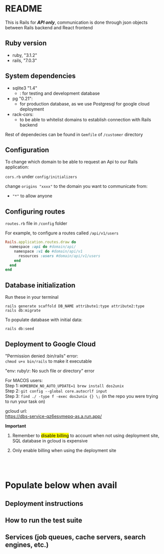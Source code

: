 # README

This is Rails for **_API only_**, communication is done through json objects between Rails backend and React frontend

## Ruby version

- ruby, "3.1.2"
- rails, "7.0.3"

## System dependencies

- sqlite3 "1.4"
  - : for testing and development database
- pg "0.21":
  - for production database, as we use Postgresql for google cloud deployment
- rack-cors:
  - to be able to whitelist domains to establish connection with Rails backend

Rest of dependecies can be found in `Gemfile` of `/customer` directory

## Configuration

To change which domain to be able to request an Api to our Rails application:

`cors.rb` under `config/initializers`

change `origins "xxxx"` to the domain you want to communicate from:

- `"*"` to allow anyone

## Configuring routes

`routes.rb` file in `/config` folder

For example, to configure a routes called `/api/v1/users`

```ruby
Rails.application.routes.draw do
  namespace :api do #domain/api/
    namespace :v1 do #domain/api/v1
      resources :users #domain/api/v1/users
    end
  end
end
```

## Database initialization

Run these in your terminal

```
rails generate scaffold DB_NAME attribute1:type attribute2:type
rails db:migrate
```

To populate database with initial data:

```
rails db:seed
```

## Deployment to Google Cloud

"Permission denied :bin/rails" error: <br/>
`chmod u+x bin/rails` to make it executable

"env: ruby\r: No such file or directory" error

For MACOS users:<br/>
Step 1: `HOMEBREW_NO_AUTO_UPDATE=1 brew install dos2unix` <br/>
Step 2: `git config --global core.autocrlf input`<br/>
Step 3: `find ./ -type f -exec dos2unix {} \;` (in the repo you were trying to run your task on)

gcloud url:  
https://dbs-service-qz6esvmepq-as.a.run.app/


**Important**

1. Remember to <mark>disable billing</mark> to account when not using deployment site, SQL database in gcloud is expensive

2. Only enable billing when using the deployment site

<br>
<br>

# Populate below when avail

## Deployment instructions

## How to run the test suite

## Services (job queues, cache servers, search engines, etc.)
